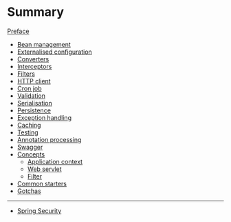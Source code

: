 # Summary

[Preface](./preface.md)

- [Bean management](./bean_management.md)
- [Externalised configuration](./externalised_configuration.md)
- [Converters](./converters.md)
- [Interceptors](./interceptors.md)
- [Filters](./filters.md)
- [HTTP client](./http_client.md)
- [Cron job](./cron_job.md)
- [Validation](./validation.md)
- [Serialisation](./serialisation.md)
- [Persistence](./persistence.md)
- [Exception handling]()
- [Caching]()
- [Testing](./testing.md)
- [Annotation processing]()
- [Swagger]()
- [Concepts](./concepts.md)
    - [Application context](./concepts/application_context.md)
    - [Web servlet](./concepts/web_servlet.md)
    - [Filter](./concepts/filter.md)
- [Common starters](./common_starters.md)
- [Gotchas](./gotchas.md)
---
- [Spring Security](./spring_security.md)
